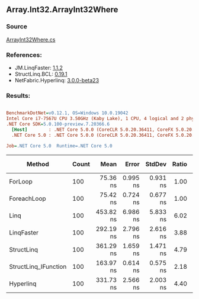 ﻿## Array.Int32.ArrayInt32Where

### Source
[ArrayInt32Where.cs](../LinqBenchmarks/Array/Int32/ArrayInt32Where.cs)

### References:
- JM.LinqFaster: [1.1.2](https://www.nuget.org/packages/JM.LinqFaster/1.1.2)
- StructLinq.BCL: [0.19.1](https://www.nuget.org/packages/StructLinq.BCL/0.19.1)
- NetFabric.Hyperlinq: [3.0.0-beta23](https://www.nuget.org/packages/NetFabric.Hyperlinq/3.0.0-beta23)

### Results:
``` ini

BenchmarkDotNet=v0.12.1, OS=Windows 10.0.19042
Intel Core i7-7567U CPU 3.50GHz (Kaby Lake), 1 CPU, 4 logical and 2 physical cores
.NET Core SDK=5.0.100-preview.7.20366.6
  [Host]        : .NET Core 5.0.0 (CoreCLR 5.0.20.36411, CoreFX 5.0.20.36411), X64 RyuJIT
  .NET Core 5.0 : .NET Core 5.0.0 (CoreCLR 5.0.20.36411, CoreFX 5.0.20.36411), X64 RyuJIT

Job=.NET Core 5.0  Runtime=.NET Core 5.0  

```
|               Method | Count |      Mean |    Error |   StdDev | Ratio | RatioSD |  Gen 0 | Gen 1 | Gen 2 | Allocated |
|--------------------- |------ |----------:|---------:|---------:|------:|--------:|-------:|------:|------:|----------:|
|              ForLoop |   100 |  75.36 ns | 0.995 ns | 0.931 ns |  1.00 |    0.00 |      - |     - |     - |         - |
|          ForeachLoop |   100 |  75.42 ns | 0.724 ns | 0.677 ns |  1.00 |    0.02 |      - |     - |     - |         - |
|                 Linq |   100 | 453.82 ns | 6.986 ns | 5.833 ns |  6.02 |    0.12 | 0.0229 |     - |     - |      48 B |
|           LinqFaster |   100 | 292.19 ns | 2.796 ns | 2.616 ns |  3.88 |    0.05 | 0.3095 |     - |     - |     648 B |
|           StructLinq |   100 | 361.29 ns | 1.659 ns | 1.471 ns |  4.79 |    0.07 |      - |     - |     - |         - |
| StructLinq_IFunction |   100 | 163.97 ns | 0.614 ns | 0.575 ns |  2.18 |    0.03 |      - |     - |     - |         - |
|            Hyperlinq |   100 | 331.73 ns | 2.566 ns | 2.003 ns |  4.40 |    0.06 |      - |     - |     - |         - |

